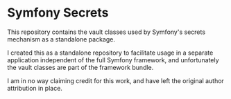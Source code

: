 # Symfony Secrets

This repository contains the vault classes used by Symfony's secrets mechanism as a standalone package.

I created this as a standalone repository to facilitate usage in a separate application independent of the full Symfony framework, and unfortunately the vault classes are part of the framework bundle.

I am in no way claiming credit for this work, and have left the original author attribution in place.